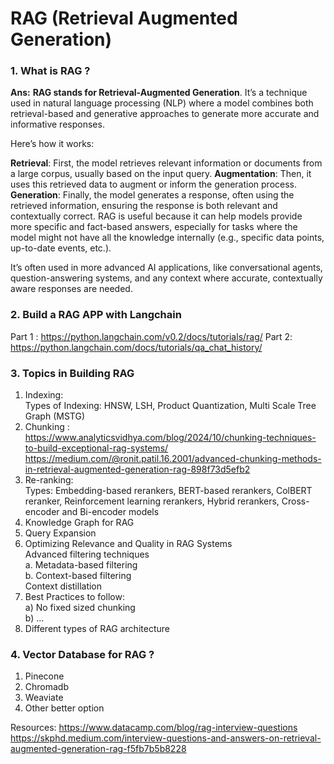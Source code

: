 # RAG (Retrieval Augmented Generation)

### 1. What is RAG ?
**Ans:** **RAG stands for Retrieval-Augmented Generation**. It’s a technique used in natural language processing (NLP) where a model combines both retrieval-based and generative approaches to generate more accurate and informative responses.

Here’s how it works:

**Retrieval**: First, the model retrieves relevant information or documents from a large corpus, usually based on the input query.
**Augmentation**: Then, it uses this retrieved data to augment or inform the generation process.
**Generation**: Finally, the model generates a response, often using the retrieved information, ensuring the response is both relevant and contextually correct.
RAG is useful because it can help models provide more specific and fact-based answers, especially for tasks where the model might not have all the knowledge internally (e.g., specific data points, up-to-date events, etc.).

It’s often used in more advanced AI applications, like conversational agents, question-answering systems, and any context where accurate, contextually aware responses are needed.


### 2. Build a RAG APP with Langchain
Part 1 : https://python.langchain.com/v0.2/docs/tutorials/rag/
Part 2: https://python.langchain.com/docs/tutorials/qa_chat_history/

### 3. Topics in Building RAG
1. Indexing:    
   Types of Indexing: HNSW, LSH, Product Quantization, Multi Scale Tree Graph (MSTG)   
2. Chunking :   
      https://www.analyticsvidhya.com/blog/2024/10/chunking-techniques-to-build-exceptional-rag-systems/   
      https://medium.com/@ronit.patil.16.2001/advanced-chunking-methods-in-retrieval-augmented-generation-rag-898f73d5efb2   
3. Re-ranking:     
   Types: Embedding-based rerankers, BERT-based rerankers, ColBERT reranker, Reinforcement learning rerankers, Hybrid rerankers, Cross-encoder and Bi-encoder models    
4. Knowledge Graph for RAG    
5. Query Expansion   
6. Optimizing Relevance and Quality in RAG Systems   
      Advanced filtering techniques   
            a. Metadata-based filtering   
            b. Context-based filtering    
      Context distillation    
7. Best Practices to follow:    
   a) No fixed sized chunking    
   b) ...   
8. Different types of RAG architecture   

### 4. Vector Database for RAG ?
1. Pinecone
2. Chromadb
3. Weaviate
4. Other better option


Resources:
https://www.datacamp.com/blog/rag-interview-questions
https://skphd.medium.com/interview-questions-and-answers-on-retrieval-augmented-generation-rag-f5fb7b5b8228
